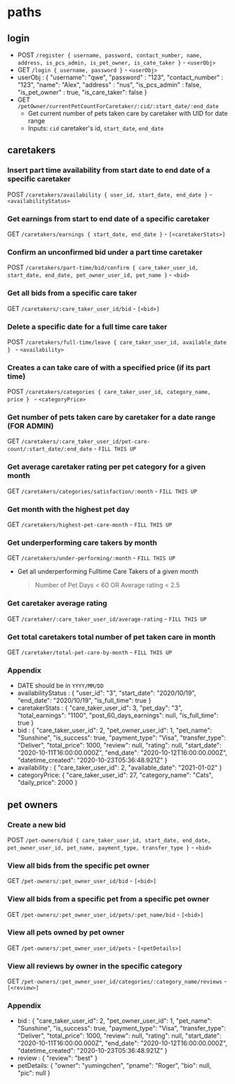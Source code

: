 # paths
## login
- POST `/register { username, password, contact_number, name, address, is_pcs_admin, is_pet_owner, is_cate_taker }` - `<userObj>`
- GET `/login { username, password }` - `<userObj>`
- userObj : { "username": "qwe", 
    "password" : "123", 
    "contact_number" : "123", 
    "name": "Alex", 
    "address" : "nus", 
    "is_pcs_admin" : false, 
    "is_pet_owner" : true,
    "is_care_taker": false 
}
- GET `/petOwner/currentPetCountForCaretaker/:cid/:start_date/:end_date`
    - Get current number of pets taken care by caretaker with UID for date range
    - Inputs: `cid` caretaker's id, `start_date`, `end_date`

## caretakers
### Insert part time availability from start date to end date of a specific caretaker
POST `/caretakers/availability { user_id, start_date, end_date }` - `<availabilityStatus>`
### Get earnings from start to end date of a specific caretaker
GET `/caretakers/earnings { start_date, end_date }` - `[<caretakerStats>]`
### Confirm an unconfirmed bid under a part time caretaker
POST `/caretakers/part-time/bid/confirm { care_taker_user_id, start_date, end_date, pet_owner_user_id, pet_name }` - `<bid>`
### Get all bids from a specific care taker
GET `/caretakers/:care_taker_user_id/bid` - `[<bid>]`
### Delete a specific date for a full time care taker
POST `/caretakers/full-time/leave { care_taker_user_id, available_date } ` - `<availability>`
### Creates a can take care of with a specified price (if its part time)
POST `/caretakers/categories { care_taker_user_id, category_name, price } ` - `<categoryPrice>`
### Get number of pets taken care by caretaker for a date range (FOR ADMIN)
GET `/caretakers/:care_taker_user_id/pet-care-count/:start_date/:end_date` - `FILL THIS UP`
### Get average caretaker rating per pet category for a given month
GET `/caretakers/categories/satisfaction/:month` - `FILL THIS UP`
### Get month with the highest pet day
GET `/caretakers/highest-pet-care-month` - `FILL THIS UP`
### Get underperforming care takers by month
GET `/caretakers/under-performing/:month` - `FILL THIS UP`
- Get all underperforming Fulltime Care Takers of a given month
    > Number of Pet Days < 60 OR Average rating < 2.5
### Get caretaker average rating
GET `/caretaker/:care_taker_user_id/average-rating` - `FILL THIS UP`
### Get total caretakers total number of pet taken care in month
GET `/caretaker/total-pet-care-by-month` - `FILL THIS UP`
### Appendix
- DATE should be in `YYYY/MM/DD`
- availabilityStatus : {
    "user_id": "3",
    "start_date": "2020/10/19",
    "end_date": "2020/10/19",
    "is_full_time": true
}
- caretakerStats : {
    "care_taker_user_id": 3,
    "pet_day": "3",
    "total_earnings": "1100",
    "post_60_days_earnings": null,
    "is_full_time": true
}
- bid : {
    "care_taker_user_id": 2,
    "pet_owner_user_id": 1,
    "pet_name": "Sunshine",
    "is_success": true,
    "payment_type": "Visa",
    "transfer_type": "Deliver",
    "total_price": 1000,
    "review": null,
    "rating": null,
    "start_date": "2020-10-11T16:00:00.000Z",
    "end_date": "2020-10-12T16:00:00.000Z",
    "datetime_created": "2020-10-23T05:36:48.921Z"
}
- availability : {
    "care_taker_user_id": 2,
    "available_date": "2021-01-02"
}
- categoryPrice: {
        "care_taker_user_id": 27,
        "category_name": "Cats",
        "daily_price": 2000
}

## pet owners
### Create a new bid
POST `/pet-owners/bid { care_taker_user_id, start_date, end_date, pet_owner_user_id, pet_name, payment_type, transfer_type }` - `<bid>`
### View all bids from the specific pet owner
GET `/pet-owners/:pet_owner_user_id/bid` - `[<bid>]`
### View all bids from a specific pet from a specific pet owner
GET `/pet-owners/:pet_owner_user_id/pets/:pet_name/bid` - `[<bid>]`
### View all pets owned by pet owner
GET `/pet-owners/:pet_owner_user_id/pets` - `[<petDetails>]`
### View all reviews by owner in the specific category 
GET `/pet-owners/:pet_owner_user_id/categories/:category_name/reviews` - `[<review>]`

### Appendix
- bid : {
    "care_taker_user_id": 2,
    "pet_owner_user_id": 1,
    "pet_name": "Sunshine",
    "is_success": true,
    "payment_type": "Visa",
    "transfer_type": "Deliver",
    "total_price": 1000,
    "review": null,
    "rating": null,
    "start_date": "2020-10-11T16:00:00.000Z",
    "end_date": "2020-10-12T16:00:00.000Z",
    "datetime_created": "2020-10-23T05:36:48.921Z"
}
- review : {
        "review": "best"
    }
- petDetails: {
        "owner": "yumingchen",
        "pname": "Roger",
        "bio": null,
        "pic": null
    }

